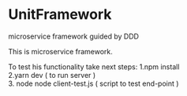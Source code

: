 # UnitFramework
microservice framework guided by DDD


This is microservice framework.

To test his functionality take next steps:
1.npm install <br>
2.yarn dev ( to run server ) <br>
3. node node client-test.js ( script to test end-point ) <br>

